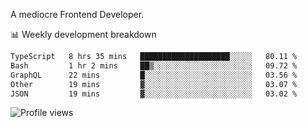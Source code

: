 A mediocre Frontend Developer.

📊 Weekly development breakdown
<!--START_SECTION:waka-->

```txt
TypeScript   8 hrs 35 mins   ████████████████████░░░░░   80.11 %
Bash         1 hr 2 mins     ██▒░░░░░░░░░░░░░░░░░░░░░░   09.72 %
GraphQL      22 mins         █░░░░░░░░░░░░░░░░░░░░░░░░   03.56 %
Other        19 mins         ▓░░░░░░░░░░░░░░░░░░░░░░░░   03.07 %
JSON         19 mins         ▓░░░░░░░░░░░░░░░░░░░░░░░░   03.02 %
```

<!--END_SECTION:waka-->

<img src="https://gpvc.arturio.dev/iqbalfasri" alt="Profile views"/>
